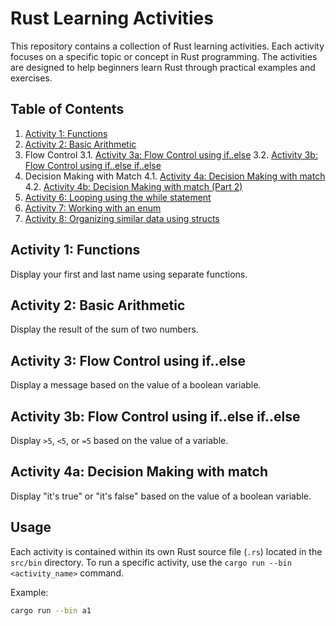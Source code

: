 # Rust Learning Activities

This repository contains a collection of Rust learning activities. Each activity focuses on a specific topic or concept in Rust programming. The activities are designed to help beginners learn Rust through practical examples and exercises.

## Table of Contents

1. [Activity 1: Functions](/src/bin/a1.rs)
2. [Activity 2: Basic Arithmetic](/src/bin/a2.rs)
3. Flow Control
   3.1. [Activity 3a: Flow Control using if..else](/src/bin/a3a.rs)
   3.2. [Activity 3b: Flow Control using if..else if..else](/src/bin/a3b.rs)
4. Decision Making with Match
   4.1. [Activity 4a: Decision Making with match](/src/bin/a4a.rs)
   4.2. [Activity 4b: Decision Making with match (Part 2)](/src/bin/a4b.rs)
5. [Activity 6: Looping using the while statement](/src/bin/a6.rs)
6. [Activity 7: Working with an enum](/src/bin/a7.rs)
7. [Activity 8: Organizing similar data using structs](/src/bin/a8.rs)

## Activity 1: Functions

Display your first and last name using separate functions.

## Activity 2: Basic Arithmetic

Display the result of the sum of two numbers.

## Activity 3: Flow Control using if..else

Display a message based on the value of a boolean variable.

## Activity 3b: Flow Control using if..else if..else

Display `>5`, `<5`, or `=5` based on the value of a variable.

## Activity 4a: Decision Making with match

Display "it's true" or "it's false" based on the value of a boolean variable.

## Usage

Each activity is contained within its own Rust source file (`.rs`) located in the `src/bin` directory. To run a specific activity, use the `cargo run --bin <activity_name>` command.

Example:
```sh
cargo run --bin a1
```
